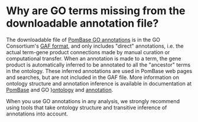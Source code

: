 # Why are GO terms missing from the downloadable annotation file?
<!-- pombase_categories: Finding data,Using ontologies -->

The downloadable file of [PomBase GO
annotations](/downloads/go-annotations) is in the GO Consortium's [GAF
format](http://geneontology.org/docs/go-annotation-file-gaf-format-2.1/),
and only includes "direct" annotations, i.e. the actual term-gene
product connections made by manual curation or computational
transfer. When an annotation is made to a term, the gene product is
automatically inferred to be annotated to all the "ancestor" terms in
the ontology. These inferred annotations are used in PomBase web pages
and searches, but are not included in the GAF file. More information
on ontology structure and annotation inference is available in
documentation at [PomBase](/documentation/gene-page-gene-ontology) and
GO )[ontology](http://geneontology.org/docs/ontology-documentation/)
and [annotation](http://geneontology.org/docs/go-annotations/).

When you use GO annotations in any analysis, we strongly recommend
using tools that take ontology structure and transitive inference of
annotations into account.

<!-- uncomment when GAF download goes live: -->
<!-- Annotations downloadable for search results are also in GAF format, so the same considerations apply. -->